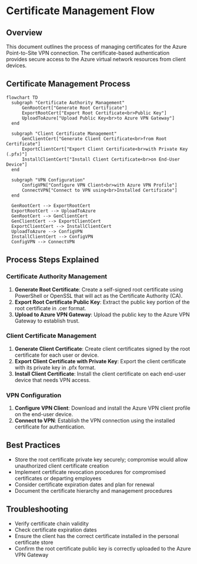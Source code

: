 # Certificate Management Flow

## Overview
This document outlines the process of managing certificates for the Azure Point-to-Site VPN connection. The certificate-based authentication provides secure access to the Azure virtual network resources from client devices.

## Certificate Management Process

```mermaid
flowchart TD
  subgraph "Certificate Authority Management"
      GenRootCert["Generate Root Certificate"]
      ExportRootCert["Export Root Certificate<br>Public Key"]
      UploadToAzure["Upload Public Key<br>to Azure VPN Gateway"]
  end
  
  subgraph "Client Certificate Management"
      GenClientCert["Generate Client Certificate<br>from Root Certificate"]
      ExportClientCert["Export Client Certificate<br>with Private Key (.pfx)"]
      InstallClientCert["Install Client Certificate<br>on End-User Device"]
  end
  
  subgraph "VPN Configuration"
      ConfigVPN["Configure VPN Client<br>with Azure VPN Profile"]
      ConnectVPN["Connect to VPN using<br>Installed Certificate"]
  end
  
  GenRootCert --> ExportRootCert
  ExportRootCert --> UploadToAzure
  GenRootCert --> GenClientCert
  GenClientCert --> ExportClientCert
  ExportClientCert --> InstallClientCert
  UploadToAzure --> ConfigVPN
  InstallClientCert --> ConfigVPN
  ConfigVPN --> ConnectVPN
```

## Process Steps Explained

### Certificate Authority Management
1. **Generate Root Certificate**: Create a self-signed root certificate using PowerShell or OpenSSL that will act as the Certificate Authority (CA).
2. **Export Root Certificate Public Key**: Extract the public key portion of the root certificate in .cer format.
3. **Upload to Azure VPN Gateway**: Upload the public key to the Azure VPN Gateway to establish trust.

### Client Certificate Management
1. **Generate Client Certificate**: Create client certificates signed by the root certificate for each user or device.
2. **Export Client Certificate with Private Key**: Export the client certificate with its private key in .pfx format.
3. **Install Client Certificate**: Install the client certificate on each end-user device that needs VPN access.

### VPN Configuration
1. **Configure VPN Client**: Download and install the Azure VPN client profile on the end-user device.
2. **Connect to VPN**: Establish the VPN connection using the installed certificate for authentication.

## Best Practices
- Store the root certificate private key securely; compromise would allow unauthorized client certificate creation
- Implement certificate revocation procedures for compromised certificates or departing employees
- Consider certificate expiration dates and plan for renewal
- Document the certificate hierarchy and management procedures

## Troubleshooting
- Verify certificate chain validity
- Check certificate expiration dates
- Ensure the client has the correct certificate installed in the personal certificate store
- Confirm the root certificate public key is correctly uploaded to the Azure VPN Gateway
